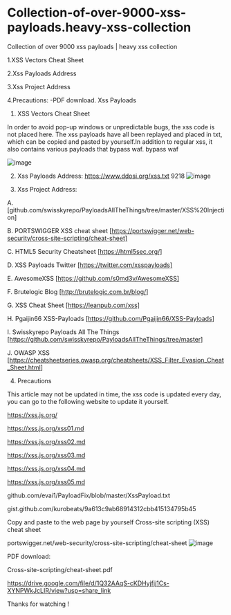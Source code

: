 # Collection-of-over-9000-xss-payloads.heavy-xss-collection
Collection of over 9000 xss payloads | heavy xss collection

1.XSS Vectors Cheat Sheet

2.Xss Payloads Address

3.Xss Project Address

4.Precautions:
  -PDF download.
  Xss Payloads
  
  
1. XSS Vectors Cheat Sheet

In order to avoid pop-up windows or unpredictable bugs, the xss code is not placed here. The xss payloads have all been replayed and placed in txt, which can be copied and pasted by yourself.In addition to regular xss, it also contains various payloads that bypass waf. bypass waf

![image](https://user-images.githubusercontent.com/59002589/205910311-18a7d11a-1c46-407c-99cb-04781d8c5ad6.png)

2. Xss Payloads Address:
https://www.ddosi.org/xss.txt 9218
![image](https://user-images.githubusercontent.com/59002589/205910891-e8e0811e-c333-446d-93cd-a319fecb65eb.png)

3. Xss Project Address:

A. [github.com/swisskyrepo/PayloadsAllTheThings/tree/master/XSS%20Injection]

B. PORTSWIGGER XSS cheat sheet [https://portswigger.net/web-security/cross-site-scripting/cheat-sheet]

C. HTML5 Security Cheatsheet [https://html5sec.org/]

D. XSS Payloads Twitter [https://twitter.com/xsspayloads]

E. AwesomeXSS [https://github.com/s0md3v/AwesomeXSS]

F. Brutelogic Blog [http://brutelogic.com.br/blog/]

G. XSS Cheat Sheet [https://leanpub.com/xss]

H. Pgaijin66 XSS-Payloads [https://github.com/Pgaijin66/XSS-Payloads]

I. Swisskyrepo Payloads All The Things [https://github.com/swisskyrepo/PayloadsAllTheThings/tree/master]

J. OWASP XSS [https://cheatsheetseries.owasp.org/cheatsheets/XSS_Filter_Evasion_Cheat_Sheet.html]


4. Precautions

This article may not be updated in time, the xss code is updated every day, you can go to the following website to update it yourself.

https://xss.js.org/

https://xss.js.org/xss01.md

https://xss.js.org/xss02.md

https://xss.js.org/xss03.md

https://xss.js.org/xss04.md

https://xss.js.org/xss05.md

github.com/evai1/PayloadFix/blob/master/XssPayload.txt

gist.github.com/kurobeats/9a613c9ab68914312cbb415134795b45


Copy and paste to the web page by yourself
Cross-site scripting (XSS) cheat sheet

portswigger.net/web-security/cross-site-scripting/cheat-sheet
![image](https://user-images.githubusercontent.com/59002589/205913538-90843c61-4777-4229-8570-2966764c5457.png)

 PDF download:
 
 Cross-site-scripting/cheat-sheet.pdf
 
 https://drive.google.com/file/d/1Q32AAqS-cKDHyjfjj1Cs-XYNPWkJcLIR/view?usp=share_link
 
 Thanks for watching !
